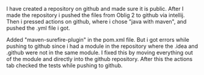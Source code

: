 I have created a repository on github and made sure it is public.
After I made the repository i pushed the files from Oblig 2 to github via intellij.
Then i pressed actions on github, where i chose "java with maven", and pushed the .yml file i got.

Added "maven-surefire-plugin" in the pom.xml file.
But i got errors while pushing to github since i had a module in the repository where the .idea and .github were not in the same module.
I fixed this by moving everything out of the module and directly into the github repository.
After this the actions tab checked the tests while pushing to github.
